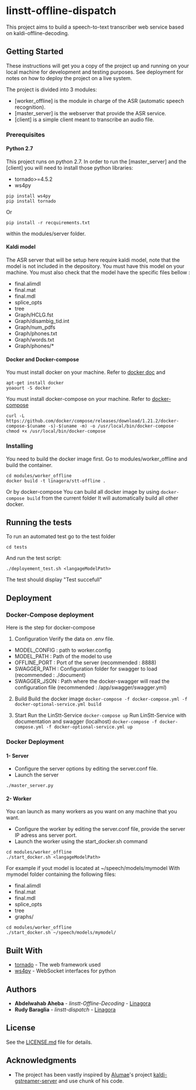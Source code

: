# linstt-offline-dispatch

This project aims to build a speech-to-text transcriber web service based on kaldi-offline-decoding.

## Getting Started

These instructions will get you a copy of the project up and running on your local machine for development and testing purposes. See deployment for notes on how to deploy the project on a live system.

The project is divided into 3 modules:
- [worker_offline] is the module in charge of the ASR (automatic speech recognition).
- [master_server] is the webserver that provide the ASR service.
- [client] is a simple client meant to transcribe an audio file. 

### Prerequisites

#### Python 2.7
This project runs on python 2.7.
In order to run the [master_server] and the [client] you will need to install those python libraries: 
- tornado>=4.5.2
- ws4py

```
pip install ws4py 
pip install tornado
```
Or

```
pip install -r recquirements.txt
```
within the modules/server folder.

#### Kaldi model
The ASR server that will be setup here require kaldi model, note that the model is not included in the depository.
You must have this model on your machine. You must also check that the model have the specific files bellow :
- final.alimdl
- final.mat
- final.mdl
- splice_opts
- tree
- Graph/HCLG.fst
- Graph/disambig_tid.int
- Graph/num_pdfs
- Graph/phones.txt
- Graph/words.txt
- Graph/phones/*

#### Docker and Docker-compose
You must install docker on your machine. Refer to [docker doc](https://docs.docker.com/engine/installation) and
```
apt-get install docker
yoaourt -S docker
```
You must install docker-compose on your machine. Refer to [docker-compose](https://docs.docker.com/compose/install/)
```
curl -L https://github.com/docker/compose/releases/download/1.21.2/docker-compose-$(uname -s)-$(uname -m) -o /usr/local/bin/docker-compose
chmod +x /usr/local/bin/docker-compose
```

### Installing
You need to build the docker image first.
Go to modules/worker_offline and build the container.
```
cd modules/worker_offline
docker build -t linagora/stt-offline .
```

Or by docker-compose
You can build all docker image by using `docker-compose build` from the current folder It will automatically build all other docker.


## Running the tests

To run an automated test go to the test folder
``` 
cd tests
```
And run the test script: 
```
./deployement_test.sh <langageModelPath>
```
The test should display "Test succefull"
## Deployment

### Docker-Compose deployment

Here is the step for docker-compose

1. Configuration
Verify the data on .env file.
- MODEL_CONFIG : path to worker.config
- MODEL_PATH : Path of the model to use
- OFFLINE_PORT : Port of the server (recommended : 8888)
- SWAGGER_PATH : Configuration folder for swagger to load (recommended : ./document)
- SWAGGER_JSON : Path where the docker-swagger will read the configuration file (recommended : /app/swagger/swagger.yml)

2. Build
Build the docker image
`docker-compose -f docker-compose.yml -f docker-optional-service.yml build`

3. Start
Run the LinStt-Service
`docker-compose up`
Run LinStt-Service with documentation and swagger (localhost)
`docker-compose -f docker-compose.yml -f docker-optional-service.yml up`

### Docker Deployment

#### 1- Server
* Configure the server options by editing the server.conf file.
* Launch the server 

```
./master_server.py
``` 
 
#### 2- Worker
You can launch as many workers as you want on any machine that you want.
* Configure the worker by editing the server.conf file, provide the server IP adress ans server port.
* Launch the worker using the start_docker.sh command

```
cd modules/worker_offline
./start_docker.sh <langageModelPath>
```
For example if yout model is located at ~/speech/models/mymodel
With mymodel folder containing the following files:
- final.alimdl
- final.mat
- final.mdl
- splice_opts
- tree
- graphs/

```
cd modules/worker_offline
./start_docker.sh ~/speech/models/mymodel/
```

## Built With

* [tornado](http://www.tornadoweb.org/en/stable/index.html) - The web framework used
* [ws4py](https://ws4py.readthedocs.io/en/latest/) - WebSocket interfaces for python

## Authors

* **Abdelwahab Aheba** - *linstt-Offline-Decoding* - [Linagora](https://linagora.com/)
* **Rudy Baraglia** - *linstt-dispatch* - [Linagora](https://linagora.com/)


## License

See the [LICENSE.md](LICENSE.md) file for details.

## Acknowledgments

* The project has been vastly inspired by [Alumae](https://github.com/alumae)'s project [kaldi-gstreamer-server](https://github.com/alumae/kaldi-gstreamer-server) and use chunk of his code.

